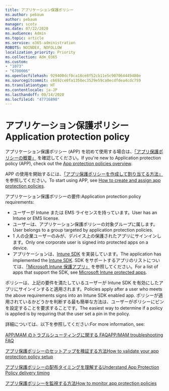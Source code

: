 ```yaml
---
title: アプリケーション保護ポリシー
ms.author: pebaum
author: pebaum
manager: scotv
ms.date: 07/22/2020
ms.audience: Admin
ms.topic: article
ms.service: o365-administration
ROBOTS: NOINDEX, NOFOLLOW
localization_priority: Priority
ms.collection: Adm_O365
ms.custom:
- "1073"
- "6700006"
ms.openlocfilehash: 929400dcf0ca18ce8f52cb11e5c907064449480e
ms.sourcegitcommit: c6692ce0fa1358ec3529e59ca0ecdfdea4cdc759
ms.translationtype: HT
ms.contentlocale: ja-JP
ms.lasthandoff: 09/14/2020
ms.locfileid: "47716898"
---
```

# <a name="application-protection-policy"></a><span data-ttu-id="46413-102">アプリケーション保護ポリシー</span><span class="sxs-lookup"><span data-stu-id="46413-102">Application protection policy</span></span>

<span data-ttu-id="46413-103">アプリケーション保護ポリシー (APP) を初めて使用する場合は、[「アプリ保護ポリシーの概要」](https://docs.microsoft.com/intune/apps/app-protection-policy) を確認してください。</span><span class="sxs-lookup"><span data-stu-id="46413-103">If you're new to Application protection policy (APP), check out the [App protection policies overview](https://docs.microsoft.com/intune/apps/app-protection-policy).</span></span>

<span data-ttu-id="46413-104">APP の使用を開始するには、[「アプリ保護ポリシーを作成して割り当てる方法」](https://docs.microsoft.com/intune/app-protection-policies) を参照してください。</span><span class="sxs-lookup"><span data-stu-id="46413-104">To start using APP, see [How to create and assign app protection policies](https://docs.microsoft.com/intune/app-protection-policies).</span></span>

<span data-ttu-id="46413-105">アプリケーション保護ポリシーの要件:</span><span class="sxs-lookup"><span data-stu-id="46413-105">Application protection policy requirements:</span></span>

- <span data-ttu-id="46413-106">ユーザーが Intune または EMS ライセンスを持っています。</span><span class="sxs-lookup"><span data-stu-id="46413-106">User has an Intune or EMS license.</span></span>
- <span data-ttu-id="46413-107">ユーザーは、アプリケーション保護ポリシーの対象グループに属します。</span><span class="sxs-lookup"><span data-stu-id="46413-107">User belongs to a group targeted by application protection policies.</span></span>
- <span data-ttu-id="46413-108">1 人の企業ユーザーのみが、デバイス上の保護されたアプリにサインインします。</span><span class="sxs-lookup"><span data-stu-id="46413-108">Only one corporate user is signed into protected apps on a device.</span></span>
- <span data-ttu-id="46413-109">アプリケーションは、[Intune SDK](https://docs.microsoft.com/intune/app-sdk-get-started) を実装しています。</span><span class="sxs-lookup"><span data-stu-id="46413-109">The application has implemented the [Intune SDK](https://docs.microsoft.com/intune/app-sdk-get-started).</span></span> <span data-ttu-id="46413-110">SDK をサポートするアプリのリストについては、[「Microsoft Intune 保護アプリ」](https://docs.microsoft.com/intune/apps-supported-intune-apps) を参照してください。</span><span class="sxs-lookup"><span data-stu-id="46413-110">For a list of apps that support the SDK, see [Microsoft Intune protected apps](https://docs.microsoft.com/intune/apps-supported-intune-apps).</span></span>

<span data-ttu-id="46413-111">ポリシーは、上記の要件を満たしているユーザーが Intune SDK を有効にしたアプリにサインインすると適用されます。</span><span class="sxs-lookup"><span data-stu-id="46413-111">Policies apply after a user who meets the above requirements signs into an Intune SDK enabled app.</span></span> <span data-ttu-id="46413-112">ポリシーが適用されているかどうかを判断する最も簡単な方法は、ユーザーがポリシーにピンを設定することを要求することです。</span><span class="sxs-lookup"><span data-stu-id="46413-112">The easiest way to determine if a policy is applied is by requiring that the user set a pin in the policy.</span></span> 

<span data-ttu-id="46413-113">詳細については、以下を参照してください:</span><span class="sxs-lookup"><span data-stu-id="46413-113">For more information, see:</span></span>

[<span data-ttu-id="46413-114">APP/MAM のトラブルシューティングに関する FAQ</span><span class="sxs-lookup"><span data-stu-id="46413-114">APP/MAM troubleshooting FAQ</span></span>](https://docs.microsoft.com/intune/apps/troubleshoot-mam)  

[<span data-ttu-id="46413-115">アプリ保護ポリシーのセットアップを検証する方法</span><span class="sxs-lookup"><span data-stu-id="46413-115">How to validate your app protection policy setup</span></span>](https://docs.microsoft.com/intune/app-protection-policies-validate)

[<span data-ttu-id="46413-116">アプリ保護ポリシーの配布タイミングを理解する</span><span class="sxs-lookup"><span data-stu-id="46413-116">Understand App Protection Policy delivery timing</span></span>](https://docs.microsoft.com/intune/app-protection-policy-delivery)  

[<span data-ttu-id="46413-117">アプリ保護ポリシーを監視する方法</span><span class="sxs-lookup"><span data-stu-id="46413-117">How to monitor app protection policies</span></span>](https://docs.microsoft.com/intune/app-protection-policies-monitor)